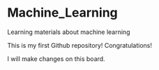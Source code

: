 # Machine_Learning
Learning materials about machine learning

This is my first Github repository!
Congratulations!

I will make changes on this board.
